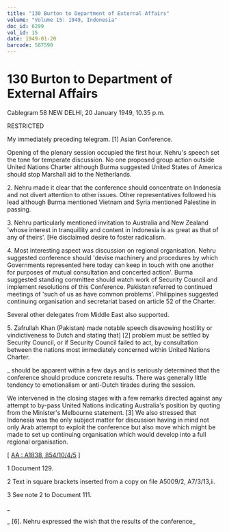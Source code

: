 ```yaml
---
title: "130 Burton to Department of External Affairs"
volume: "Volume 15: 1949, Indonesia"
doc_id: 6299
vol_id: 15
date: 1949-01-20
barcode: 587590
---
```


# 130 Burton to Department of External Affairs

Cablegram 58 NEW DELHI, 20 January 1949, 10.35 p.m.

RESTRICTED

My immediately preceding telegram. [1] Asian Conference.

Opening of the plenary session occupied the first hour. Nehru's speech set the tone for temperate discussion. No one proposed group action outside United Nations Charter although Burma suggested United States of America should stop Marshall aid to the Netherlands.

2\. Nehru made it clear that the conference should concentrate on Indonesia and not divert attention to other issues. Other representatives followed his lead although Burma mentioned Vietnam and Syria mentioned Palestine in passing.

3\. Nehru particularly mentioned invitation to Australia and New Zealand 'whose interest in tranquillity and content in Indonesia is as great as that of any of theirs'. [He disclaimed desire to foster radicalism.

4\. Most interesting aspect was discussion on regional organisation. Nehru suggested conference should 'devise machinery and procedures by which Governments represented here today can keep in touch with one another for purposes of mutual consultation and concerted action'. Burma suggested standing committee should watch work of Security Council and implement resolutions of this Conference. Pakistan referred to continued meetings of 'such of us as have common problems'. Philippines suggested continuing organisation and secretariat based on article 52 of the Charter.

Several other delegates from Middle East also supported.

5\. Zafrullah Khan (Pakistan) made notable speech disavowing hostility or vindictiveness to Dutch and stating that] [2] problem must be settled by Security Council, or if Security Council failed to act, by consultation between the nations most immediately concerned within United Nations Charter.

_ should be apparent within a few days and is seriously determined that the conference should produce concrete results. There was generally little tendency to emotionalism or anti-Dutch tirades during the session.

We intervened in the closing stages with a few remarks directed against any attempt to by-pass United Nations indicating Australia's position by quoting from the Minister's Melbourne statement. [3] We also stressed that Indonesia was the only subject matter for discussion having in mind not only Arab attempt to exploit the conference but also move which might be made to set up continuing organisation which would develop into a full regional organisation.

[ [AA : A1838, 854/10/4/5](http://www.naa.gov.au/cgi-bin/Search?O=I&Number=587590) ]

1 Document 129.

2 Text in square brackets inserted from a copy on file A5009/2, A7/3/13,ii.

3 See note 2 to Document 111.

_

_ [6]. Nehru expressed the wish that the results of the conference_
